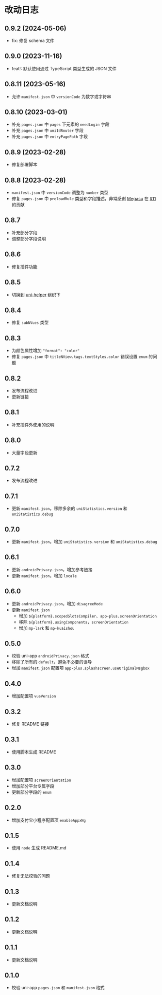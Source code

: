 # 改动日志

## 0.9.2 (2024-05-06)

- fix: 修复 schema 文件

## 0.9.0 (2023-11-16)

- feat!: 默认使用通过 TypeScript 类型生成的 JSON 文件

## 0.8.11 (2023-05-16)

- 允许 `manifest.json` 中 `versionCode` 为数字或字符串

## 0.8.10 (2023-03-01)

- 补充 `pages.json` 中 `pages` 下元素的 `needLogin` 字段
- 补充 `pages.json` 中 `uniIdRouter` 字段
- 补充 `pages.json` 中 `entryPagePath` 字段

## 0.8.9 (2023-02-28)

- 修复部署脚本

## 0.8.8 (2023-02-28)

- `manifest.json` 中 `versionCode` 调整为 `number` 类型
- 修复 `pages.json` 中 `preloadRule` 类型和字段描述，非常感谢 [Megasu](https://github.com/Megasu) 在 [#11](https://github.com/uni-helper/uni-app-schemas-vscode/pull/11) 的贡献

## 0.8.7

- 补充部分字段
- 调整部分字段说明

## 0.8.6

- 修复插件功能

## 0.8.5

- 切换到 [uni-helper](https://github.com/uni-helper) 组织下

## 0.8.4

- 修复 `subNVues` 类型

## 0.8.3

- 为颜色属性增加 `"format": "color"`
- 修复 `pages.json` 中 `titleNView.tags.textStyles.color` 错误设置 `enum` 的问题

## 0.8.2

- 发布流程改进
- 更新链接

## 0.8.1

- 补充插件外使用的说明

## 0.8.0

- 大量字段更新

## 0.7.2

- 发布流程改进

## 0.7.1

- 更新 `manifest.json`，移除多余的 `uniStatistics.version` 和 `uniStatistics.debug`

## 0.7.0

- 更新 `manifest.json`，增加 `uniStatistics.version` 和 `uniStatistics.debug`

## 0.6.1

- 更新 `androidPrivacy.json`，增加参考链接
- 更新 `manifest.json`，增加 `locale`

## 0.6.0

- 更新 `androidPrivacy.json`，增加 `disagreeMode`
- 更新 `manifest.json`
  - 增加 `${platform}.scopedSlotsCompiler`、`app-plus.screenOrientation`
  - 移除 `${platform}.usingComponents`，`screenOrientation`
  - 增加 `mp-lark` 和 `mp-kuaishou`

## 0.5.0

- 校验 uni-app `androidPrivacy.json` 格式
- 移除了所有的 `default`，避免不必要的误导
- 增加 `manifest.json` 配置项 `app-plus.splashscreen.useOriginalMsgbox`

## 0.4.0

- 增加配置项 `vueVersion`

## 0.3.2

- 修复 README 链接

## 0.3.1

- 使用脚本生成 README

## 0.3.0

- 增加配置项 `screenOrientation`
- 增加部分平台专属字段
- 更新部分字段的 `enum`

## 0.2.0

- 增加支付宝小程序配置项 `enableAppxNg`

## 0.1.5

- 使用 `node` 生成 README.md

## 0.1.4

- 修复无法校验的问题

## 0.1.3

- 更新文档说明

## 0.1.2

- 更新文档说明

## 0.1.1

- 更新文档说明

## 0.1.0

- 校验 uni-app `pages.json` 和 `manifest.json` 格式

